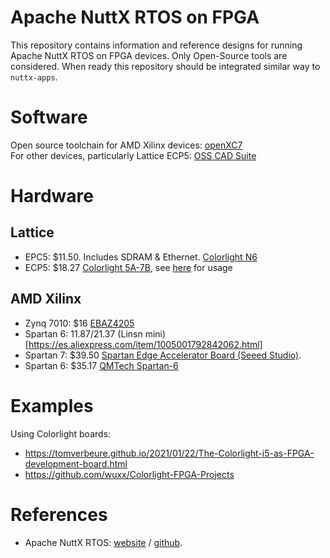 # Apache NuttX RTOS on FPGA

This repository contains information and reference designs for running
Apache NuttX RTOS on FPGA devices. Only Open-Source tools are considered.
When ready this repository should be integrated similar way to `nuttx-apps`.

# Software

Open source toolchain for AMD Xilinx devices: [openXC7](https://github.com/openXC7)  
For other devices, particularly Lattice ECP5: [OSS CAD Suite](https://github.com/YosysHQ/oss-cad-suite-build)

# Hardware

## Lattice


* EPC5: $11.50. Includes SDRAM & Ethernet. [Colorlight N6](https://www.ledcontrollercard.com/english/colorlight-n6-led-mini-receiving-card.html)
* ECP5: $18.27 [Colorlight 5A-7B](https://es.aliexpress.com/item/1005003580229862.html), see [here](https://tomverbeure.github.io/2021/01/22/The-Colorlight-i5-as-FPGA-development-board.html) for usage

## AMD Xilinx

* Zynq 7010: $16 [EBAZ4205](https://es.aliexpress.com/item/1005004530722687.html)
* Spartan 6: $11.87/$21.37 (Linsn mini)[https://es.aliexpress.com/item/1005001792842062.html]
* Spartan 7: $39.50 [Spartan Edge Accelerator Board (Seeed Studio)](https://wiki.seeedstudio.com/Spartan-Edge-Accelerator-Board).
* Spartan 6: $35.17 [QMTech Spartan-6](https://www.satistronics.com/shop/181172-xilinx-fpga-spartan6-spartan-6-core-board-xc6slx16-ddr3-256mb-5522)

# Examples

Using Colorlight boards:
* https://tomverbeure.github.io/2021/01/22/The-Colorlight-i5-as-FPGA-development-board.html
* https://github.com/wuxx/Colorlight-FPGA-Projects

# References

* Apache NuttX RTOS: [website](https://nuttx.apache.org) / [github](https://github.com/apache/nuttx).
